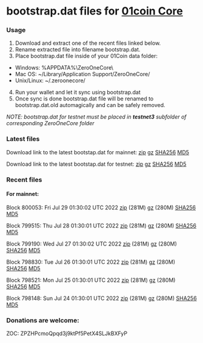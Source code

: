 # bootstrap.dat files for [01coin Core](https://01coin.io)

### Usage

1. Download and extract one of the recent files linked below.
2. Rename extracted file into filename bootstrap.dat.
3. Place bootstrap.dat file inside of your 01Coin data folder:
 - Windows: %APPDATA%\ZeroOneCore\
 - Mac OS: ~/Library/Application Support/ZeroOneCore/
 - Unix/Linux: ~/.zeroonecore/
4. Run your wallet and let it sync using bootstrap.dat
5. Once sync is done bootstrap.dat file will be renamed to bootstrap.dat.old automagically and can be safely removed.

_NOTE: bootstrap.dat for testnet must be placed in **testnet3** subfolder of corresponding ZeroOneCore folder_

### Latest files
Download link to the latest bootstap.dat for mainnet: [zip](https://files.01coin.io/mainnet/bootstrap.dat.zip) [gz](https://files.01coin.io/mainnet/bootstrap.dat.tar.gz) [SHA256](https://files.01coin.io/mainnet/sha256.txt) [MD5](https://files.01coin.io/mainnet/md5.txt)

Download link to the latest bootstap.dat for testnet: [zip](https://files.01coin.io/testnet/bootstrap.dat.zip) [gz](https://files.01coin.io/testnet/bootstrap.dat.tar.gz) [SHA256](https://files.01coin.io/testnet/sha256.txt) [MD5](https://files.01coin.io/testnet/md5.txt)

### Recent files

#### For mainnet:

Block 800053: Fri Jul 29 01:30:02 UTC 2022 [zip](https://files.01coin.io/mainnet/2022-07-29/bootstrap.dat.zip) (281M) [gz](https://files.01coin.io/mainnet/2022-07-29/bootstrap.dat.tar.gz) (280M) [SHA256](https://files.01coin.io/mainnet/2022-07-29/sha256.txt) [MD5](https://files.01coin.io/mainnet/2022-07-29/md5.txt)

Block 799515: Thu Jul 28 01:30:01 UTC 2022 [zip](https://files.01coin.io/mainnet/2022-07-28/bootstrap.dat.zip) (281M) [gz](https://files.01coin.io/mainnet/2022-07-28/bootstrap.dat.tar.gz) (280M) [SHA256](https://files.01coin.io/mainnet/2022-07-28/sha256.txt) [MD5](https://files.01coin.io/mainnet/2022-07-28/md5.txt)

Block 799190: Wed Jul 27 01:30:02 UTC 2022 [zip](https://files.01coin.io/mainnet/2022-07-27/bootstrap.dat.zip) (281M) [gz](https://files.01coin.io/mainnet/2022-07-27/bootstrap.dat.tar.gz) (280M) [SHA256](https://files.01coin.io/mainnet/2022-07-27/sha256.txt) [MD5](https://files.01coin.io/mainnet/2022-07-27/md5.txt)

Block 798830: Tue Jul 26 01:30:01 UTC 2022 [zip](https://files.01coin.io/mainnet/2022-07-26/bootstrap.dat.zip) (281M) [gz](https://files.01coin.io/mainnet/2022-07-26/bootstrap.dat.tar.gz) (280M) [SHA256](https://files.01coin.io/mainnet/2022-07-26/sha256.txt) [MD5](https://files.01coin.io/mainnet/2022-07-26/md5.txt)

Block 798521: Mon Jul 25 01:30:01 UTC 2022 [zip](https://files.01coin.io/mainnet/2022-07-25/bootstrap.dat.zip) (281M) [gz](https://files.01coin.io/mainnet/2022-07-25/bootstrap.dat.tar.gz) (280M) [SHA256](https://files.01coin.io/mainnet/2022-07-25/sha256.txt) [MD5](https://files.01coin.io/mainnet/2022-07-25/md5.txt)

Block 798148: Sun Jul 24 01:30:01 UTC 2022 [zip](https://files.01coin.io/mainnet/2022-07-24/bootstrap.dat.zip) (281M) [gz](https://files.01coin.io/mainnet/2022-07-24/bootstrap.dat.tar.gz) (280M) [SHA256](https://files.01coin.io/mainnet/2022-07-24/sha256.txt) [MD5](https://files.01coin.io/mainnet/2022-07-24/md5.txt)


### Donations are welcome:

ZOC: ZPZHPcmoQpqd3j9ktPf5PetX4SLJkBXFyP
